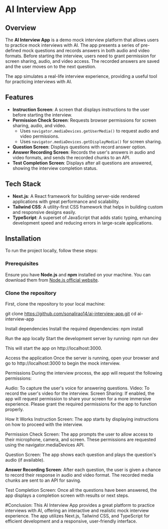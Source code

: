 # AI Interview App

## Overview

The **AI Interview App** is a demo mock interview platform that allows users to practice mock interviews with AI. The app presents a series of pre-defined mock questions and records answers in both audio and video formats. Before starting the interview, users need to grant permission for screen sharing, audio, and video access. The recorded answers are saved and the user moves on to the next question.

The app simulates a real-life interview experience, providing a useful tool for practicing interviews with AI.

## Features

- **Instruction Screen**: A screen that displays instructions to the user before starting the interview.
- **Permission Check Screen**: Requests browser permissions for screen sharing, audio, and video.
  - Uses `navigator.mediaDevices.getUserMedia()` to request audio and video permissions.
  - Uses `navigator.mediaDevices.getDisplayMedia()` for screen sharing.
- **Question Screen**: Displays questions with record answer option.
- **Answer Recording Screen**: Records the user's answers in audio and video formats, and sends the recorded chunks to an API.
- **Test Completion Screen**: Displays after all questions are answered, showing the interview completion status.

## Tech Stack

- **Next.js**: A React framework for building server-side rendered applications with great performance and scalability.
- **Tailwind CSS**: A utility-first CSS framework that helps in building custom and responsive designs easily.
- **TypeScript**: A superset of JavaScript that adds static typing, enhancing development speed and reducing errors in large-scale applications.

## Installation

To run the project locally, follow these steps:

### Prerequisites

Ensure you have **Node.js** and **npm** installed on your machine. You can download them from [Node.js official website](https://nodejs.org/).

### Clone the repository

First, clone the repository to your local machine:

git clone https://github.com/sonalirao14/ai-interview-app.git
cd ai-interview-app

Install dependencies
Install the required dependencies:
npm install

Run the app locally
Start the development server by running:
npm run dev

This will start the app on http://localhost:3000.

Access the application
Once the server is running, open your browser and go to http://localhost:3000 to begin the mock interview.

Permissions
During the interview process, the app will request the following permissions:

Audio: To capture the user's voice for answering questions.
Video: To record the user's video for the interview.
Screen Sharing: If enabled, the app will request permission to share your screen for a more immersive experience.
Please grant the required permissions for the app to function properly.

How It Works
Instruction Screen: The app starts by displaying instructions on how to proceed with the interview.

Permission Check Screen: The app prompts the user to allow access to their microphone, camera, and screen. These permissions are requested using the navigator.mediaDevices API.

Question Screen: The app shows each question and plays the question's audio (if available).

**Answer Recording Screen**: After each question, the user is given a chance to record their response in audio and video format. The recorded media chunks are sent to an API for saving.

Test Completion Screen: Once all the questions have been answered, the app displays a completion screen with results or next steps.

#Conclusion:
This AI Interview App provides a great platform to practice interviews with AI, offering an interactive and realistic mock interview experience. The app utilizes Next.js, Tailwind CSS, and TypeScript for efficient development and a responsive, user-friendly interface.

